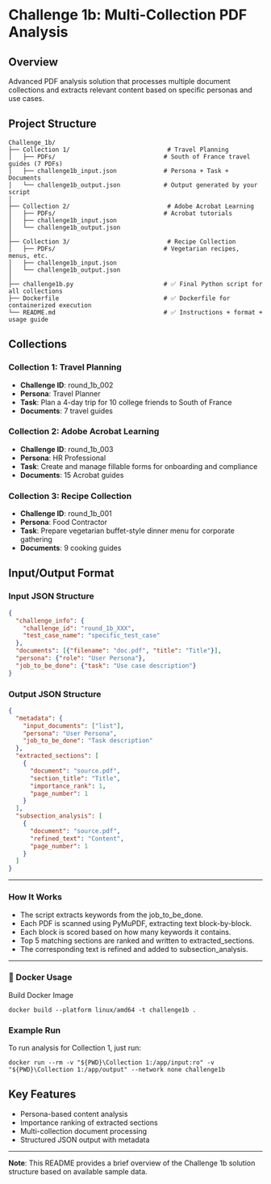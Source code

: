 # Challenge 1b: Multi-Collection PDF Analysis

## Overview
Advanced PDF analysis solution that processes multiple document collections and extracts relevant content based on specific personas and use cases.

## Project Structure
```
Challenge_1b/
├── Collection 1/                           # Travel Planning
│   ├── PDFs/                              # South of France travel guides (7 PDFs)
│   ├── challenge1b_input.json             # Persona + Task + Documents
│   └── challenge1b_output.json            # Output generated by your script
│
├── Collection 2/                           # Adobe Acrobat Learning
│   ├── PDFs/                              # Acrobat tutorials
│   ├── challenge1b_input.json
│   └── challenge1b_output.json
│
├── Collection 3/                           # Recipe Collection
│   ├── PDFs/                              # Vegetarian recipes, menus, etc.
│   ├── challenge1b_input.json
│   └── challenge1b_output.json
│
├── challenge1b.py                         # ✅ Final Python script for all collections
├── Dockerfile                             # ✅ Dockerfile for containerized execution
└── README.md                              # ✅ Instructions + format + usage guide

```

## Collections

### Collection 1: Travel Planning
- **Challenge ID**: round_1b_002
- **Persona**: Travel Planner
- **Task**: Plan a 4-day trip for 10 college friends to South of France
- **Documents**: 7 travel guides

### Collection 2: Adobe Acrobat Learning
- **Challenge ID**: round_1b_003
- **Persona**: HR Professional
- **Task**: Create and manage fillable forms for onboarding and compliance
- **Documents**: 15 Acrobat guides

### Collection 3: Recipe Collection
- **Challenge ID**: round_1b_001
- **Persona**: Food Contractor
- **Task**: Prepare vegetarian buffet-style dinner menu for corporate gathering
- **Documents**: 9 cooking guides

## Input/Output Format

### Input JSON Structure
```json
{
  "challenge_info": {
    "challenge_id": "round_1b_XXX",
    "test_case_name": "specific_test_case"
  },
  "documents": [{"filename": "doc.pdf", "title": "Title"}],
  "persona": {"role": "User Persona"},
  "job_to_be_done": {"task": "Use case description"}
}
```

### Output JSON Structure
```json
{
  "metadata": {
    "input_documents": ["list"],
    "persona": "User Persona",
    "job_to_be_done": "Task description"
  },
  "extracted_sections": [
    {
      "document": "source.pdf",
      "section_title": "Title",
      "importance_rank": 1,
      "page_number": 1
    }
  ],
  "subsection_analysis": [
    {
      "document": "source.pdf",
      "refined_text": "Content",
      "page_number": 1
    }
  ]
}
```
---
###  How It Works

- The script extracts keywords from the job_to_be_done.
- Each PDF is scanned using PyMuPDF, extracting text block-by-block.
- Each block is scored based on how many keywords it contains.
- Top 5 matching sections are ranked and written to extracted_sections.
- The corresponding text is refined and added to subsection_analysis.

---

### 🐳 Docker Usage
 Build Docker Image
```
docker build --platform linux/amd64 -t challenge1b .
```

###  Example Run
To run analysis for Collection 1, just run:
```
docker run --rm -v "${PWD}\Collection 1:/app/input:ro" -v "${PWD}\Collection 1:/app/output" --network none challenge1b

```
## Key Features
- Persona-based content analysis
- Importance ranking of extracted sections
- Multi-collection document processing
- Structured JSON output with metadata

---

**Note**: This README provides a brief overview of the Challenge 1b solution structure based on available sample data. 
